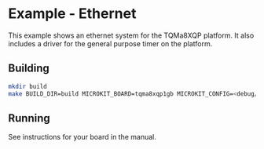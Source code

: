 <!--
     Copyright 2021, Breakaway Consulting Pty. Ltd.
     SPDX-License-Identifier: CC-BY-SA-4.0
-->
# Example - Ethernet

This example shows an ethernet system for the TQMa8XQP platform.
It also includes a driver for the general purpose timer on the platform.

## Building

```sh
mkdir build
make BUILD_DIR=build MICROKIT_BOARD=tqma8xqp1gb MICROKIT_CONFIG=<debug/release/benchmark> MICROKIT_SDK=/path/to/sdk
```

## Running

See instructions for your board in the manual.
